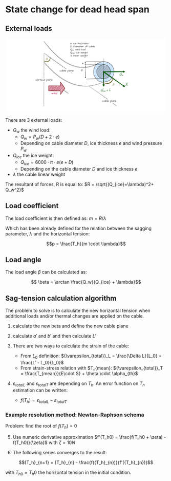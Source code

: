 # State change for dead head span

## External loads

![Image not available](./assets/cable_external_loads.drawio.png "External loads on cable image")

There are 3 external loads:

- $Q_w$ the wind load:  
    - $Q_w = P_w (D + 2 \cdot e)$
    - Depending on cable diameter $D$, ice thickness $e$ and wind pressure $P_w$
- $Q_{ice}$ the ice weight:  
    - $Q_{ice} = 6000 \cdot \pi \cdot e (e+D)$
    - Depending on the cable diameter $D$ and ice thickness $e$
- $\lambda$ the cable linear weight

The resultant of forces, R is equal to: $R = \sqrt{(Q_{ice}+\lambda)^2+ Q_w^2}$

## Load coefficient

The load coefficient is then defined as: $m = R/\lambda$

Which has been already defined for the relation between the sagging parameter, $\lambda$ and the horizontal tension:

$$p = \frac{T_h}{m \cdot \lambda}$$

## Load angle

The load angle $\beta$ can be calculated as:

$$ \beta = \arctan \frac{Q_w}{Q_{ice} + \lambda}$$

## Sag-tension calculation algorithm


The problem to solve is to calculate the new horizontal tension when additional loads and/or thermal changes are applied on the cable.

1. calculate the new beta and define the new cable plane
2. calculate $a'$ and $b'$ and then calculate $L'$
3. There are two ways to calculate the strain of the cable:  
    - From $L_0$ definition: ${\varepsilon_{total}}_L = \frac{\Delta L}{L_0} = \frac{L' - L_0}{L_0}$
    - From strain-stress relation with $T_{mean}: ${\varepsilon_{total}}_T = \frac{T_{mean}}{E\cdot S} + \theta \cdot \alpha_{th}$

4. ${\varepsilon_{total}}_L$ and ${\varepsilon_{total}}_T$ are depending on $T_h$. An error function on $T_h$ estimation can be written:
    - $f(T_h) = {\varepsilon_{total}}_L - {\varepsilon_{total}}_T$

### Example resolution method: Newton-Raphson schema

Problem: find the root of $f(T_h) = 0$

5. Use numeric derivative approximation $f'(T_h0) = \frac{f(T_h0 + \zeta) - f(T_h0)}{\zeta}$ with $\zeta = 10N$

6. The following series converges to the result:

$${T_h}_{n+1} = {T_h}_{n} - \frac{f({T_h}_{n})}{f'({T_h}_{n})}$$

with ${T_h}_{0} = T_h0$ the horizontal tension in the initial condition.

